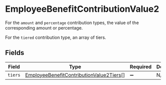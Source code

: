 # EmployeeBenefitContributionValue2

For the `amount` and `percentage` contribution types, the value of the corresponding amount or percentage.

For the `tiered` contribution type, an array of tiers.


## Fields

| Field                                                                                                     | Type                                                                                                      | Required                                                                                                  | Description                                                                                               |
| --------------------------------------------------------------------------------------------------------- | --------------------------------------------------------------------------------------------------------- | --------------------------------------------------------------------------------------------------------- | --------------------------------------------------------------------------------------------------------- |
| `tiers`                                                                                                   | [EmployeeBenefitContributionValue2Tiers](../../models/shared/employeebenefitcontributionvalue2tiers.md)[] | :heavy_minus_sign:                                                                                        | N/A                                                                                                       |